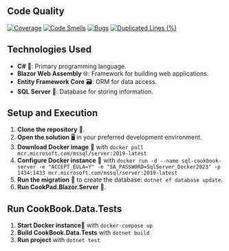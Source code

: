 ## Code Quality
[![Coverage](https://sonarcloud.io/api/project_badges/measure?project=franciscofsl_CookBook&metric=coverage)](https://sonarcloud.io/summary/new_code?id=franciscofsl_CookBook)
[![Code Smells](https://sonarcloud.io/api/project_badges/measure?project=franciscofsl_CookBook&metric=code_smells)](https://sonarcloud.io/summary/new_code?id=franciscofsl_CookBook)
[![Bugs](https://sonarcloud.io/api/project_badges/measure?project=franciscofsl_CookBook&metric=bugs)](https://sonarcloud.io/summary/new_code?id=franciscofsl_CookBook)
[![Duplicated Lines (%)](https://sonarcloud.io/api/project_badges/measure?project=franciscofsl_CookBook&metric=duplicated_lines_density)](https://sonarcloud.io/summary/new_code?id=franciscofsl_CookBook)

## Technologies Used

- **C#** 🚀: Primary programming language.
- **Blazor Web Assembly** 🌐: Framework for building web applications.
- **Entity Framework Core** 🗃️: ORM for data access.
- **SQL Server** 📂: Database for storing information.

## Setup and Execution

1. **Clone the repository** 🧬.
2. **Open the solution** 🖥️ in your preferred development environment.
3. **Download Docker image** 🐳 with `docker pull mcr.microsoft.com/mssql/server:2019-latest`
4. **Configure Docker instance** 🐳 with `docker run -d --name sql-cookbook-server -e "ACCEPT_EULA=Y" -e "SA_PASSWORD=SqlServer_Docker2023" -p 1434:1433 mcr.microsoft.com/mssql/server:2019-latest`
5. **Run the migration** 🚀 to create the database: `dotnet ef database update`.
6. **Run CookPad.Blazor.Server** 🚀.

## Run CookBook.Data.Tests
1. **Start Docker instance**🐳  with `docker-compose up`
2. **Build CookBook.Data.Tests** with `dotnet build`
3. **Run project** with `dotnet test`